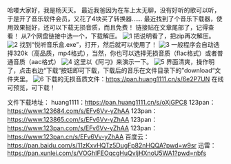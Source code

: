 哈喽大家好，我是杨天天。
最近我爸因为在车上太无聊，没有好听的歌可以听，于是开了音乐软件会员，又花了4块买了转换器……
最近找到了个音乐下载器，使用效果挺好，还可以下载无损音质，而且免费！
链接贴在文章尾部了，记得查看！
从7个网盘链接中选一个，下载解压。
 ![1](https://github.com/user-attachments/assets/3669ce74-3bce-4c76-ad2d-7683c71f039f)
把说明看了，把zip再次解压。
![2](https://github.com/user-attachments/assets/678cc389-a041-4eeb-b30c-c6d1adbb2224)
找到“悦听音乐盒.exe”，打开，然后就可以使用了！
![3](https://github.com/user-attachments/assets/6325b826-f886-45bb-96c9-e8e061615cdb)
一般程序会自动选择320k（高品质，mp4格式），当然，你也可以选择无损音质（flac格式）或者普通音质（aac格式）
 ![4](https://github.com/user-attachments/assets/b9314ade-2eba-445e-9bcd-141421ba5928)
这里以《阿刁》来演示一下。
 ![5](https://github.com/user-attachments/assets/250c4578-4f90-4867-af52-a0304a7325ce)
界面清爽，操作明了，点击右边“下载“按钮即可下载，下载后的音乐在文件目录下的”download“文件夹里。
 ![6](https://github.com/user-attachments/assets/5ead0d70-ffd2-49f8-8626-2617bd67a428)
下载的无损音质文件：https://pan.huang1111.cn/s/6e2P7UN
在线可预览，可下载！



文件下载地址：
huang1111：https://pan.huang1111.cn/s/oXjGPC8
123pan：https://www.123684.com/s/EFv6Vv-yZhAA
123pan：https://www.123865.com/s/EFv6Vv-yZhAA
123pan：https://www.123pan.com/s/EFv6Vv-yZhAA
123pan：https://www.123pan.cn/s/EFv6Vv-yZhAA
百度云：https://pan.baidu.com/s/11zKxvHQTz5DugFp82nHQQA?pwd=w9sr
迅雷：https://pan.xunlei.com/s/VOGhIFEOqcgHuQvljHXnoU5WA1?pwd=nbfs

